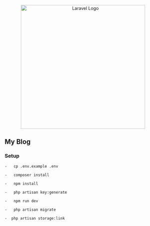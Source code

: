 <p align="center"><a href="https://laravel.com" target="_blank"><img src="https://raw.githubusercontent.com/laravel/art/master/logo-lockup/5%20SVG/2%20CMYK/1%20Full%20Color/laravel-logolockup-cmyk-red.svg" width="400" alt="Laravel Logo"></a></p>

## My Blog

### Setup

```
-   cp .env.example .env
```

```
-   composer install
```

```
-   npm install
```

```
-   php artisan key:generate
```

```
-   npm run dev
```

```
-   php artisan migrate
```

```
-  php artisan storage:link
```
